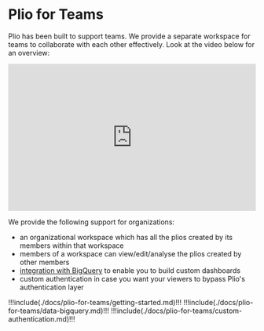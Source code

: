 # Plio for Teams

Plio has been built to support teams. We provide a separate workspace for teams to collaborate with each other effectively. Look at the video below for an overview:

<iframe width="100%" height="300" src="https://www.youtube.com/embed/tH_YvHCeQdU?list=PL3U0Jqw-piJgw2hSpuAZym4K1_Tb0RTRV" title="YouTube video player" frameborder="0" allow="accelerometer; autoplay; clipboard-write; encrypted-media; gyroscope; picture-in-picture" allowfullscreen></iframe>

We provide the following support for organizations:
-  an organizational workspace which has all the plios created by its members within that workspace
-  members of a workspace can view/edit/analyse the plios created by other members
-  [integration with BigQuery](#data-analysis-using-bigquery) to enable you to build custom dashboards
-  custom authentication in case you want your viewers to bypass Plio's authentication layer

!!!include(./docs/plio-for-teams/getting-started.md)!!!
!!!include(./docs/plio-for-teams/data-bigquery.md)!!!
!!!include(./docs/plio-for-teams/custom-authentication.md)!!!